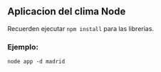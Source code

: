 ## Aplicacion del clima Node

Recuerden ejecutar ```npm install``` para las librerias.

### Ejemplo:

```
node app -d madrid
```